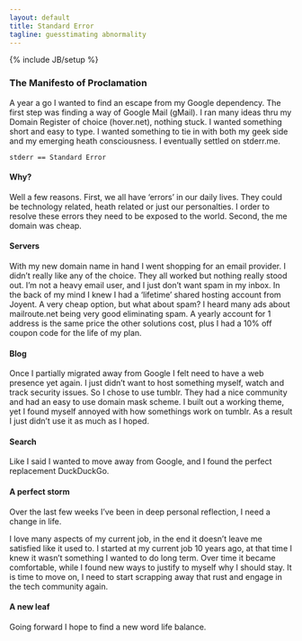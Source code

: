 ```yaml
---
layout: default
title: Standard Error
tagline: guesstimating abnormality
---
```

{% include JB/setup %}
### The Manifesto  of Proclamation

A year a go I wanted to find an escape from my Google dependency. The first step was finding a way of Google Mail (gMail). I ran many ideas thru my Domain Register of choice (hover.net), nothing stuck. I wanted something short and easy to type. I wanted something to tie in with both my geek side and my emerging heath consciousness. I eventually settled on stderr.me.

	stderr == Standard Error

#### Why?
Well a few reasons. First, we all have ‘errors’ in our daily lives. They could be technology related, heath related or just our personalties. I order to resolve these errors they need to be exposed to the world. Second, the me domain was cheap.

#### Servers
With my new domain name in hand I went shopping for an email provider. I didn’t really like any of the choice. They all worked but nothing really stood out. I’m not a heavy email user, and I just don’t want spam in my inbox. In the back of my mind I knew I had a ‘lifetime’ shared hosting account from Joyent. A very cheap option, but what about spam? I heard many ads about mailroute.net being very good eliminating spam. A yearly account for 1 address is the same price the other solutions cost, plus I had a 10% off coupon code for the life of my plan.

#### Blog
Once I partially migrated away from Google I felt need to have a web presence yet again. I just didn’t want to host something myself, watch and track security issues. So I chose to use tumblr. They had a nice community and had an easy to use domain mask scheme. I built out a working theme, yet I found myself annoyed with how somethings work on tumblr. As a result I just didn’t use it as much as I hoped.

#### Search
Like I said I wanted to move away from Google, and I found the perfect replacement DuckDuckGo.


#### A perfect storm
Over the last few weeks I’ve been in deep personal reflection, I need a change in life.

I love many aspects of my current job, in the end it doesn’t leave me satisfied like it used to. I started at my current job 10 years ago, at that time I knew it wasn’t something I wanted to do long term. Over time it became comfortable, while I found new ways to justify to myself why I should stay. It is time to move on, I need to start scrapping away that rust and engage in the tech community again.

#### A new leaf
Going forward I hope to find a new word life balance.
